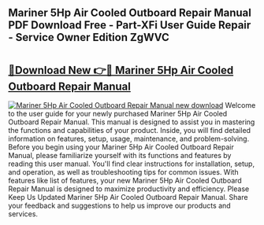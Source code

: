 ## Mariner 5Hp Air Cooled Outboard Repair Manual PDF Download Free - Part-XFi User Guide Repair - Service Owner Edition ZgWVC

# <h2><a href="http://bc68357.oget.top/?id=Mariner+5Hp+Air+Cooled+Outboard+Repair+Manual">🔗Download New 👉🔴 Mariner 5Hp Air Cooled Outboard Repair Manual</a></h2>

[![Mariner 5Hp Air Cooled Outboard Repair Manual new download](https://i.imgur.com/5g1atiW.png)](http://bc68357.oget.top/?id=Mariner+5Hp+Air+Cooled+Outboard+Repair+Manual)
Welcome to the user guide for your newly purchased Mariner 5Hp Air Cooled Outboard Repair Manual. This manual is designed to assist you in mastering the functions and capabilities of your product. Inside, you will find detailed information on features, setup, usage, maintenance, and problem-solving. Before you begin using your Mariner 5Hp Air Cooled Outboard Repair Manual, please familiarize yourself with its functions and features by reading this user manual. You'll find clear instructions for installation, setup, and operation, as well as troubleshooting tips for common issues. With features like list of features, your new Mariner 5Hp Air Cooled Outboard Repair Manual is designed to maximize productivity and efficiency. Please Keep Us Updated Mariner 5Hp Air Cooled Outboard Repair Manual. Share your feedback and suggestions to help us improve our products and services.
